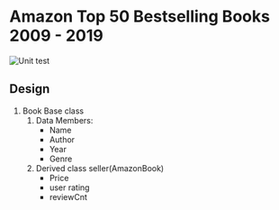 # Amazon Top 50 Bestselling Books 2009 - 2019

![Unit test](https://github.com/99002621/AmazonBooks/workflows/Unit%20test/badge.svg)

##  Design
1. Book Base class
    1. Data Members: 
        * Name
        * Author
        * Year
        * Genre
    2. Derived class seller(AmazonBook)
        * Price
        * user rating
        * reviewCnt